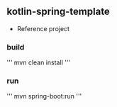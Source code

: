 ## kotlin-spring-template

- Reference project

### build
'''
mvn clean install
'''
### run
'''
mvn spring-boot:run
'''